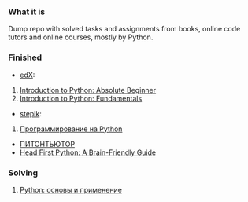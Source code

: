 ### What it is 
Dump repo with solved tasks and assignments from books, online code tutors and online courses, mostly by Python. 
 
### Finished
* [edX](https://www.edx.org/):  
1. [Introduction to Python: Absolute Beginner](https://learning.edx.org/course/course-v1:Microsoft+DEV236x+1T2017/home) 
2. [Introduction to Python: Fundamentals](https://learning.edx.org/course/course-v1:Microsoft+DEV274x+2T2017/home) 
* [stepik](https://stepik.org/): 
1. [Программирование на Python](https://stepik.org/course/67/) 
* [ПИТОНТЬЮТОР](https://pythontutor.ru/)
* [Head First Python: A Brain-Friendly Guide](https://www.amazon.com/Head-First-Python-Brain-Friendly-Guide/dp/1491919531) 
 
### Solving
1. [Python: основы и применение](https://stepik.org/course/512/) 
 